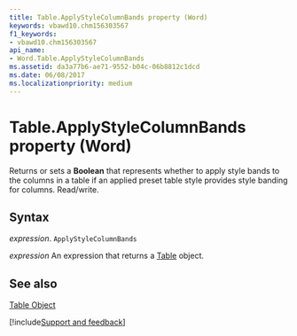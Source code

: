 ```yaml
---
title: Table.ApplyStyleColumnBands property (Word)
keywords: vbawd10.chm156303567
f1_keywords:
- vbawd10.chm156303567
api_name:
- Word.Table.ApplyStyleColumnBands
ms.assetid: da3a77b6-ae71-9552-b04c-06b8812c1dcd
ms.date: 06/08/2017
ms.localizationpriority: medium
---
```



# Table.ApplyStyleColumnBands property (Word)

Returns or sets a **Boolean** that represents whether to apply style bands to the columns in a table if an applied preset table style provides style banding for columns. Read/write.


## Syntax

_expression_. `ApplyStyleColumnBands`

 _expression_ An expression that returns a [Table](./Word.Table.md) object.


## See also


[Table Object](Word.Table.md)

[!include[Support and feedback](~/includes/feedback-boilerplate.md)]